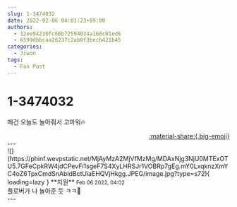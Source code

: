 ```yaml
---
slug: 1-3474032
date: 2022-02-06 04:01:23+09:00
authors:
  - 12ee94230fc66b72594834a160c01ed6
  - 6599dbbcaa26237c2ab0f3becb421b45
categories:
  - Jiwon
tags:
  - Fan Post
---
```


# 1-3474032

<div class="post-container" markdown="1">
<div class="content-container md-sidebar__scrollwrap" markdown="1">

메건 오늘도 놀아줘서 고마워🔥

</div>
</div>

<div style="text-align: right;" markdown="1">
<a href="https://weverse.io/fromis9/fanpost/1-3474032" style="text-align: right;">:material-share:{.big-emoji}</a>
</div>
---

<div class="comments-container md-sidebar__scrollwrap" markdown="1">
<div class="comment" markdown="1">
<div class='id-container' markdown="1">
![](https://phinf.wevpstatic.net/MjAyMzA2MjVfMzMg/MDAxNjg3NjU0MTExOTU5.7GFeCpkRW4jdCPevFi1sgeF7S4XyLHRSJr1VOBRp7gEg.mY0LxqknzXmYC4oZ6TpxCmdSnAbldBctUiaEHQVjHkgg.JPEG/image.jpg?type=s72){ loading=lazy }
**<span class="artist">지원</span>** <small>Feb 06 2022, 04:02</small><br>
</div>
<div class='comment-body' markdown="1">
플로버가 나 놀아준 듯 ㅋㅋ🤍
</div>
</div>
</div>
---
